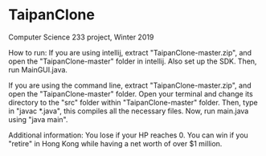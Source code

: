 # TaipanClone
Computer Science 233 project, Winter 2019

How to run:
If you are using intellij, extract "TaipanClone-master.zip", and open the "TaipanClone-master" folder in intellij. Also set up the SDK. Then, run MainGUI.java. 

If you are using the command line, extract "TaipanClone-master.zip", and open the "TaipanClone-master" folder. Open your terminal and change its directory to the "src" folder within "TaipanClone-master" folder. Then, type in "javac *.java", this compiles all the necessary files. Now, run main.java using "java main".

Additional information:
You lose if your HP reaches 0. You can win if you "retire" in Hong Kong while having a net worth of over $1 million.
